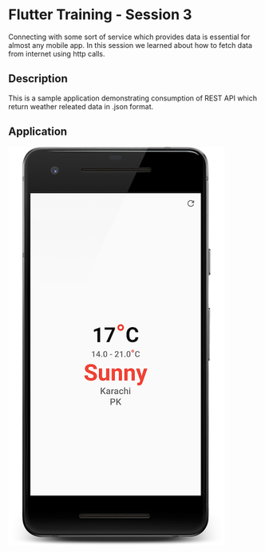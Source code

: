 # Flutter Training - Session 3

Connecting with some sort of service which provides data is essential for almost any mobile app. In this session we learned about how to fetch data from internet using http calls.

## Description

This is a sample application demonstrating consumption of REST API which return weather releated data in .json format.

## Application

![](images/weather_app.png)


